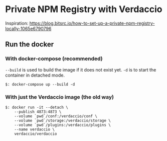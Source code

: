 # Private NPM Registry with Verdaccio
Inspiration: https://blog.bitsrc.io/how-to-set-up-a-private-npm-registry-locally-1065e6790796

## Run the docker

### With docker-compose (recommended)

`--build` is used to build the image if it does not exist yet.
`-d` is to start the container in detached mode.

    $: docker-compose up --build -d

### With just the Verdaccio image (the old way)

```
$: docker run -it --detach \
    --publish 4873:4873 \
    --volume `pwd`/conf:/verdaccio/conf \
    --volume `pwd`/storage:/verdaccio/storage \
    --volume `pwd`/plugins:/verdaccio/plugins \
    --name verdaccio \
    verdaccio/verdaccio
```
